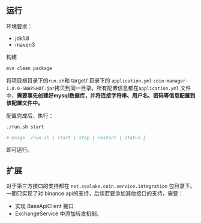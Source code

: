 ## 运行

环境要求：
+ jdk1.8
+ maven3

构建
```bash
mvn clean package
```

将项目根目录下的`run.sh`和 target/ 目录下的 `application.yml` `coin-manager-1.0.0-SNAPSHOT.jar`拷贝到同一目录。所有配置信息都在`application.yml` 文件中，**需要事先创建好mysql数据库，并将连接字符串、用户名、密码等信息配置到该配置文件中。**

配置完成后，执行：

```bash
./run.sh start

# Usage ./run.sh { start | stop | restart | status }
```

即可运行。

## 扩展

对于第三方接口的支持都在 `net.sealake.coin.service.integration` 包目录下。
一期只实现了对 binance api的支持，后续若要添加其他接口的支持，需要：

+ 实现 BaseApiClient 接口
+ ExchangeService 中添加转发机制。

